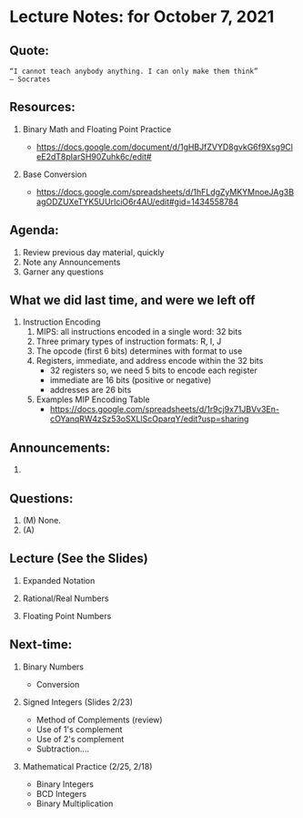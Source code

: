 # Lecture Notes: for October 7, 2021 

## Quote:
   ```
   “I cannot teach anybody anything. I can only make them think”
   ― Socrates
   ```

## Resources:
   1. Binary Math and Floating Point Practice
      - https://docs.google.com/document/d/1gHBJfZVYD8gvkG6f9Xsg9CleE2dT8pIarSH90Zuhk6c/edit#

   1. Base Conversion
      - https://docs.google.com/spreadsheets/d/1hFLdgZyMKYMnoeJAg3BagODZUXeTYK5UUrIciO6r4AU/edit#gid=1434558784


## Agenda:
  1. Review previous day material, quickly
  1. Note any Announcements
  1. Garner any questions


## What we did last time, and were we left off

1. Instruction Encoding
   1. MIPS: all instructions encoded in a single word: 32 bits
   1. Three primary types of instruction formats:  R, I, J
   1. The opcode (first 6 bits) determines with format to use
   1. Registers, immediate, and address encode within the 32 bits
      - 32 registers so, we need 5 bits to encode each register
      - immediate are 16 bits (positive or negative)
      - addresses are 26 bits 
   1. Examples MIP Encoding Table
      - https://docs.google.com/spreadsheets/d/1r9cj9x71JBVv3En-cOYanqRW4zSz53oSXLlScOparqY/edit?usp=sharing


## Announcements:
   1. 

## Questions:
   1. (M) None.
   1. (A)


## Lecture  (See the Slides)
  1. Expanded Notation

  1. Rational/Real Numbers 

  1. Floating Point Numbers


## Next-time:

  1. Binary Numbers
     - Conversion


  1. Signed Integers (Slides 2/23)
     - Method of Complements (review) 
     - Use of 1's complement
     - Use of 2's complement
     - Subtraction....

  1. Mathematical Practice (2/25, 2/18)
     - Binary Integers
     - BCD Integers
     - Binary Multiplication
